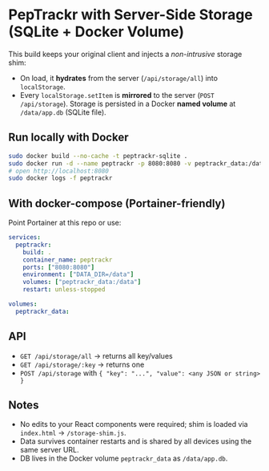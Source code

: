 # PepTrackr with Server-Side Storage (SQLite + Docker Volume)

This build keeps your original client and injects a *non-intrusive* storage shim:
- On load, it **hydrates** from the server (`/api/storage/all`) into `localStorage`.
- Every `localStorage.setItem` is **mirrored** to the server (`POST /api/storage`).
Storage is persisted in a Docker **named volume** at `/data/app.db` (SQLite file).

## Run locally with Docker
```bash
sudo docker build --no-cache -t peptrackr-sqlite .
sudo docker run -d --name peptrackr -p 8080:8080 -v peptrackr_data:/data peptrackr-sqlite
# open http://localhost:8080
sudo docker logs -f peptrackr
```

## With docker-compose (Portainer-friendly)
Point Portainer at this repo or use:
```yaml
services:
  peptrackr:
    build: .
    container_name: peptrackr
    ports: ["8080:8080"]
    environment: ["DATA_DIR=/data"]
    volumes: ["peptrackr_data:/data"]
    restart: unless-stopped

volumes:
  peptrackr_data:
```

## API
- `GET /api/storage/all` → returns all key/values
- `GET /api/storage/:key` → returns one
- `POST /api/storage` with `{ "key": "...", "value": <any JSON or string> }`

## Notes
- No edits to your React components were required; shim is loaded via `index.html` → `/storage-shim.js`.
- Data survives container restarts and is shared by all devices using the same server URL.
- DB lives in the Docker volume `peptrackr_data` as `/data/app.db`.
